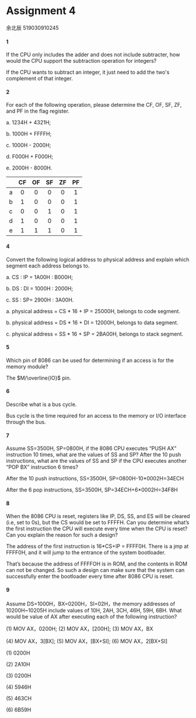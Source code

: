 # Assignment 4

余北辰 519030910245



#### 1

If the CPU only includes the adder and does not include subtracter, how would the CPU support the subtraction operation for integers?





If the CPU wants to subtract an integer, it just need to add the two's complement of that integer.



#### 2

For each of the following operation, please determine the CF, OF, SF, ZF, and PF in the flag register. 

a. 1234H + 4321H; 

b. 1000H + FFFFH; 

c. 1000H - 2000H; 

d. F000H + F000H; 

e. 2000H - 8000H.



|      |  CF  |  OF  |  SF  |  ZF  |  PF  |
| :--: | :--: | :--: | :--: | :--: | :--: |
|  a   |  0   |  0   |  0   |  0   |  1   |
|  b   |  1   |  0   |  0   |  0   |  1   |
|  c   |  0   |  0   |  1   |  0   |  1   |
|  d   |  1   |  0   |  0   |  0   |  1   |
|  e   |  1   |  1   |  1   |  0   |  1   |



#### 4

Convert the following logical address to physical address and explain which segment each address belongs to.

   a. CS : IP = 1A00H : B000H; 

   b. DS : DI = 1000H : 2000H; 

   c. SS : SP=  2900H : 3A00H.



a. physical address = CS * 16 + IP = 25000H, belongs to code segment.

b. physical address = DS * 16 + DI = 12000H, belongs to data segment.

c. physical address = SS * 16 + SP = 2BA00H, belongs to stack segment.



#### 5

Which pin of 8086 can be used for determining if an access is for the memory module?



The $M/\overline{IO}$ pin.



#### 6

Describe what is a bus cycle.



Bus cycle is the time required for an access to the memory or I/O interface through the bus.



#### 7

Assume SS=3500H, SP=0800H, if the 8086 CPU executes “PUSH AX” instruction 10 times, what are the values of SS and SP? After the 10 push instructions, what are the values of SS and SP if the CPU executes another “POP BX” instruction 6 times?



After the 10 push instructions, SS=3500H, SP=0800H-10*0002H=34ECH

After the 6 pop instructions, SS=3500H, SP=34ECH+6*0002H=34F8H



#### 8

When the 8086 CPU is reset, registers like IP, DS, SS, and ES will be cleared (i.e, set to 0s), but the CS would be set to FFFFH. Can you determine what’s the first instruction the CPU will execute every time when the CPU is reset? Can you explain the reason for such a design?



The address of the first instruction is 16*CS+IP = FFFF0H. There is a jmp at FFFF0H, and it will jump to the entrance of the system bootloader.  

That’s because the address of FFFFOH is in ROM, and the contents in ROM can not be changed. So such a design can make sure that the system can successfully enter the bootloader every time after 8086 CPU is reset.



#### 9

Assume DS=1000H，BX=0200H，SI=02H，the memory addresses of 10200H~10205H include values of 10H, 2AH, 3CH, 46H, 59H, 6BH. What would be value of AX after executing each of the following instruction?

   (1) MOV AX，0200H; (2) MOV AX，[200H]; (3) MOV AX，BX

   (4) MOV AX，3[BX]; (5) MOV AX，[BX+SI]; (6) MOV AX，2[BX+SI]



(1) 0200H

(2) 2A10H

(3) 0200H

(4) 5946H

(5) 463CH

(6) 6B59H







